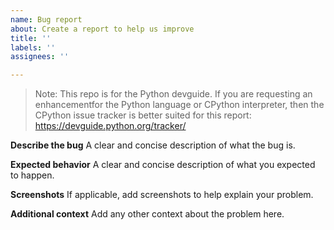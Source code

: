 ```yaml
---
name: Bug report
about: Create a report to help us improve
title: ''
labels: ''
assignees: ''

---
```


> Note: This repo is for the Python devguide. If you are requesting an
enhancementfor the Python language or CPython interpreter,
then the CPython issue tracker is better
suited for this report: https://devguide.python.org/tracker/

**Describe the bug**
A clear and concise description of what the bug is.

**Expected behavior**
A clear and concise description of what you expected to happen.

**Screenshots**
If applicable, add screenshots to help explain your problem.

**Additional context**
Add any other context about the problem here.
